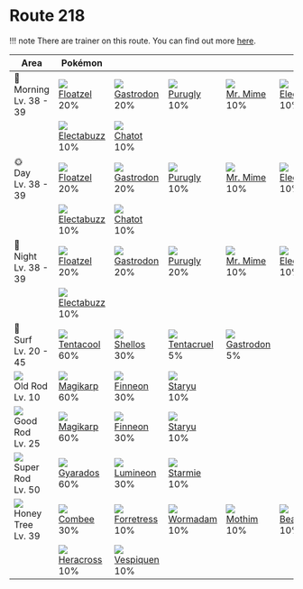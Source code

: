 # Route 218

!!! note
    There are trainer on this route. You can find out more [here](../../trainer_changes/route_218/).


Area                                  | Pokémon                         | &nbsp;                          | &nbsp;                         | &nbsp;                        | &nbsp;                         | &nbsp;
---                                   | ---                             | ---                             | ---                            | ---                           | ---                            | ---
🌅<br>Morning<br>Lv. 38 - 39           | ![][419]<br>[Floatzel]<br>20%   | ![][423]<br>[Gastrodon]<br>20%  | ![][432]<br>[Purugly]<br>10%   | ![][122]<br>[Mr. Mime]<br>10% | ![][101]<br>[Electrode]<br>10% | ![][132]<br>[Ditto]<br>10%
&nbsp;                                | ![][125]<br>[Electabuzz]<br>10% | ![][441]<br>[Chatot]<br>10%     | &nbsp;                         | &nbsp;                        | &nbsp;                         | &nbsp;
🌞<br>Day<br>Lv. 38 - 39               | ![][419]<br>[Floatzel]<br>20%   | ![][423]<br>[Gastrodon]<br>20%  | ![][432]<br>[Purugly]<br>10%   | ![][122]<br>[Mr. Mime]<br>10% | ![][101]<br>[Electrode]<br>10% | ![][132]<br>[Ditto]<br>10%
&nbsp;                                | ![][125]<br>[Electabuzz]<br>10% | ![][441]<br>[Chatot]<br>10%     | &nbsp;                         | &nbsp;                        | &nbsp;                         | &nbsp;
🌙<br>Night<br>Lv. 38 - 39             | ![][419]<br>[Floatzel]<br>20%   | ![][423]<br>[Gastrodon]<br>20%  | ![][432]<br>[Purugly]<br>20%   | ![][122]<br>[Mr. Mime]<br>10% | ![][101]<br>[Electrode]<br>10% | ![][132]<br>[Ditto]<br>10%
&nbsp;                                | ![][125]<br>[Electabuzz]<br>10% | &nbsp;                          | &nbsp;                         | &nbsp;                        | &nbsp;                         | &nbsp;
🌊<br>Surf<br>Lv. 20 - 45              | ![][072]<br>[Tentacool]<br>60%  | ![][422]<br>[Shellos]<br>30%    | ![][073]<br>[Tentacruel]<br>5% | ![][423]<br>[Gastrodon]<br>5% | &nbsp;                         | &nbsp;
![][old-rod]<br>Old Rod<br>Lv. 10     | ![][129]<br>[Magikarp]<br>60%   | ![][456]<br>[Finneon]<br>30%    | ![][120]<br>[Staryu]<br>10%    | &nbsp;                        | &nbsp;                         | &nbsp;
![][good-rod]<br>Good Rod<br>Lv. 25   | ![][129]<br>[Magikarp]<br>60%   | ![][456]<br>[Finneon]<br>30%    | ![][120]<br>[Staryu]<br>10%    | &nbsp;                        | &nbsp;                         | &nbsp;
![][super-rod]<br>Super Rod<br>Lv. 50 | ![][130]<br>[Gyarados]<br>60%   | ![][457]<br>[Lumineon]<br>30%   | ![][121]<br>[Starmie]<br>10%   | &nbsp;                        | &nbsp;                         | &nbsp;
![][honey]<br>Honey Tree<br>Lv. 39    | ![][415]<br>[Combee]<br>30%     | ![][205]<br>[Forretress]<br>10% | ![][413]<br>[Wormadam]<br>10%  | ![][414]<br>[Mothim]<br>10%   | ![][267]<br>[Beautifly]<br>10% | ![][269]<br>[Dustox]<br>10%
&nbsp;                                | ![][214]<br>[Heracross]<br>10%  | ![][416]<br>[Vespiquen]<br>10%  | &nbsp;                         | &nbsp;                        | &nbsp;                         | &nbsp;

[Tentacool]: ../../pokemons/072/
[Tentacruel]: ../../pokemons/073/
[Electrode]: ../../pokemons/101/
[Staryu]: ../../pokemons/120/
[Starmie]: ../../pokemons/121/
[Mr. Mime]: ../../pokemons/122/
[Electabuzz]: ../../pokemons/125/
[Magikarp]: ../../pokemons/129/
[Gyarados]: ../../pokemons/130/
[Ditto]: ../../pokemons/132/
[Forretress]: ../../pokemons/205/
[Heracross]: ../../pokemons/214/
[Beautifly]: ../../pokemons/267/
[Dustox]: ../../pokemons/269/
[Wormadam]: ../../pokemons/413/
[Mothim]: ../../pokemons/414/
[Combee]: ../../pokemons/415/
[Vespiquen]: ../../pokemons/416/
[Floatzel]: ../../pokemons/419/
[Shellos]: ../../pokemons/422/
[Gastrodon]: ../../pokemons/423/
[Purugly]: ../../pokemons/432/
[Chatot]: ../../pokemons/441/
[Finneon]: ../../pokemons/456/
[Lumineon]: ../../pokemons/457/
[good-rod]: ../img/items/good-rod.png
[honey]: ../img/items/honey.png
[old-rod]: ../img/items/old-rod.png
[super-rod]: ../img/items/super-rod.png
[072]: ../img/pokemon/072.png
[073]: ../img/pokemon/073.png
[101]: ../img/pokemon/101.png
[120]: ../img/pokemon/120.png
[121]: ../img/pokemon/121.png
[122]: ../img/pokemon/122.png
[125]: ../img/pokemon/125.png
[129]: ../img/pokemon/129.png
[130]: ../img/pokemon/130.png
[132]: ../img/pokemon/132.png
[205]: ../img/pokemon/205.png
[214]: ../img/pokemon/214.png
[267]: ../img/pokemon/267.png
[269]: ../img/pokemon/269.png
[413]: ../img/pokemon/413.png
[414]: ../img/pokemon/414.png
[415]: ../img/pokemon/415.png
[416]: ../img/pokemon/416.png
[419]: ../img/pokemon/419.png
[422]: ../img/pokemon/422.png
[423]: ../img/pokemon/423.png
[432]: ../img/pokemon/432.png
[441]: ../img/pokemon/441.png
[456]: ../img/pokemon/456.png
[457]: ../img/pokemon/457.png
